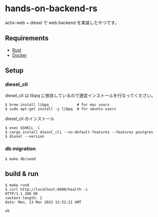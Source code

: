 # hands-on-backend-rs

actix-web + diesel で web backend を実装したやつです。

## Requirements

- [Rust](https://www.rust-lang.org/ja/tools/install)
- [Docker](https://www.docker.com/)

## Setup

### diesel_cli

diesel_cli は libpq に依存しているので適宜インストールを行なってください。

```shell
$ brew install libpq             # for mac users
$ sudo apt-get install -y libpq  # for ubuntu users
```

diesel_cli のインストール

```shell
$ exec $SHELL -l
$ cargo install diesel_cli --no-default-features --features postgres
$ diesel --version
```

### db migration

```shell
$ make db/seed
```

## build & run

```shell
$ make rund
$ curl http://localhost:8080/health -i
HTTP/1.1 200 OK
content-length: 2
date: Mon, 13 Mar 2023 13:52:21 GMT

ok   
```
